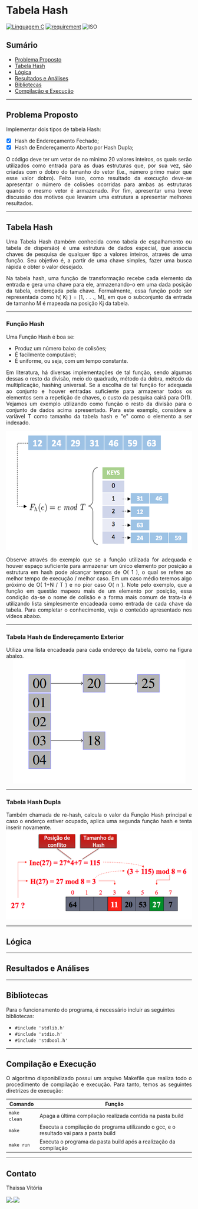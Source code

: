 # Tabela Hash

[![Linguagem C](https://img.shields.io/badge/Linguagem-C-green.svg)](https://github.com/PedroLouback/TrabalhoFinal-Prog.2)
[![requirement](https://img.shields.io/badge/IDE-Visual%20Studio%20Code-informational)](https://code.visualstudio.com/docs/?dv=linux64_deb)
![ISO](https://img.shields.io/badge/ISO-Linux-blueviolet)

## Sumário

<ul align="left">
 <li><a href="#problema-proposto">Problema Proposto</a>  </li>
 <li><a href="#tabela-hash">Tabela Hash</a>  </li>
 <li><a href="#lógica">Lógica</a>  </li> 
 <li><a href="#resultados-e-análises">Resultados e Análises</a></li>
 <li><a href="#bibliotecas">Bibliotecas</a> </li>
  <li><a href="#compilação-e-execução">Compilação e Execução</a> </li>
</ul>

---

## Problema Proposto

Implementar dois tipos de tabela Hash:

- [X] Hash de Endereçamento Fechado;
- [X] Hash de Endereçamento Aberto por Hash Dupla;

<div align="justify">
O código deve ter um vetor de no mínimo 20 valores inteiros, os quais serão utilizados como entrada  para as duas estruturas que, por sua vez, são criadas com o dobro do tamanho do vetor (i.e., número primo maior que esse valor dobro). Feito isso, como resultado da execução deve-se apresentar o número de colisões ocorridas para ambas as estruturas quando o mesmo vetor é armazenado. Por fim, apresentar uma breve discussão dos motivos que levaram uma estrutura a apresentar melhores resultados. 
</div>

---

## Tabela Hash
<div align="justify">
Uma Tabela Hash (também conhecida como tabela de espalhamento ou tabela de dispersão) é uma estrutura de dados especial, que associa chaves de pesquisa de qualquer tipo a valores inteiros, através de uma função. Seu objetivo é, a partir de uma chave simples, fazer uma busca rápida e obter o valor desejado.
<p></p>
Na tabela hash, uma função de transformação recebe cada elemento da entrada e gera uma chave para ele, armazenando-o em uma dada posição da tabela, endereçada pela chave. Formalmente, essa função pode ser representada como h( Kj ) = [1, . . ., M], em que o subconjunto da entrada de tamanho M é mapeada na posição Kj da tabela.
</div>

---

### Função Hash
<p>Uma Função Hash é boa se:</p>
<ul>
  <li>Produz um número baixo de colisões;</li>
  <li>É facilmente computável;</li>
  <li>É uniforme, ou seja, com um tempo constante.</li>
</ul>

<div align="justify">
Em literatura, há diversas implementações de tal função, sendo algumas dessas o resto da divisão, meio do quadrado, método da dobra, método da multiplicação, hashing universal. Se a escolha de tal função for adequada ao conjunto e houver entradas suficiente para armazenar todos os elementos sem a repetição de chaves, o custo da pesquisa cairá para O(1). Vejamos um exemplo utilizando como função o resto da divisão para o conjunto de dados acima apresentado. Para este exemplo, considere a variável T como tamanho da tabela hash e "e" como o elemento a ser indexado.
<p align="center">
 <img src=images/funhash.png alt=funçãohash> 
</p>
Observe através do exemplo que se a função utilizada for adequada e houver espaço suficiente para armazenar um único elemento por posição a estrutura em hash pode alcançar tempos de O( 1 ), o qual se refere ao melhor tempo de execução / melhor caso. Em um caso médio teremos algo próximo de O( 1+N / T ) e no pior caso O( n ). Note pelo exemplo, que a função em questão mapeou mais de um elemento por posição, essa condição da-se o nome de colisão e a forma mais comum de trata-la é utilizando lista simplesmente encadeada como entrada de cada chave da tabela. Para completar o conhecimento, veja o conteúdo apresentado nos vídeos abaixo.
</div>

---

### Tabela Hash de Endereçamento Exterior
<div align="justify">
Utiliza uma lista encadeada para cada endereço da tabela, como na figura abaixo.
</div>
<div align="center">
<img src="images/ext.png" alt=endereçamentoexterior>
</div>

---

### Tabela Hash Dupla
<div align="justify">
Também chamada de re-hash, calcula o valor da Função Hash principal e caso o enderço estiver ocupado, aplica uma segunda função hash e tenta inserir novamente.
</div>
<div align="center">
<img src="images/dup.png" alt=dupla>
 </div>
 
---

## Lógica


---

## Resultados e Análises 


---

## Bibliotecas

<p>Para o funcionamento do programa, é necessário incluir as seguintes bibliotecas: 
<ul>
    <li><code>#include 'stdlib.h'</code></li>
    <li><code>#include 'stdio.h'</code></li>
    <li><code>#include 'stdbool.h'</code></li>
</ul>

---

## Compilação e Execução
<div align="justify">
O algoritmo disponibilizado possui um arquivo Makefile que realiza todo o procedimento de compilação e execução. Para tanto, temos as seguintes diretrizes de execução:
</div>
<p></p>
<div align="center">

| Comando                |  Função                                                                                           |                     
| -----------------------| ------------------------------------------------------------------------------------------------- |
|  `make clean`          | Apaga a última compilação realizada contida na pasta build                                        |
|  `make`                | Executa a compilação do programa utilizando o gcc, e o resultado vai para a pasta build           |
|  `make run`            | Executa o programa da pasta build após a realização da compilação                                 |
</div>

---

## Contato

<div>
<p align="justify"> Thaissa Vitória</p>
<a href="https://t.me/thaissadaldegan">
<img align="center"  src="https://img.shields.io/badge/Telegram-2CA5E0?style=for-the-badge&logo=telegram&logoColor=white"/> 

<a href="https://www.linkedin.com/in/thaissa-vitoria-daldegan-6a84b9153/">
<img align="center"  src="https://img.shields.io/badge/LinkedIn-0077B5?style=for-the-badge&logo=linkedin&logoColor=white"/>
</a>
</div>


